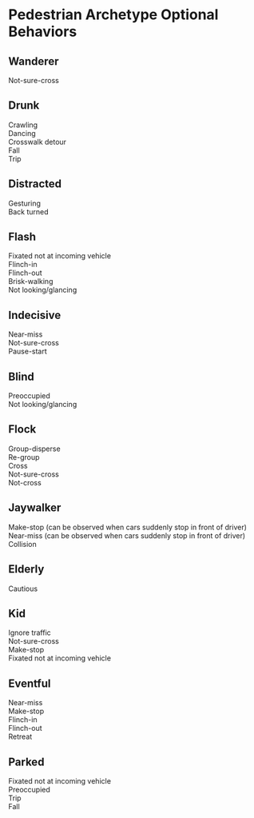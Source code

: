 # Pedestrian Archetype Optional Behaviors

## Wanderer
Not-sure-cross

## Drunk
Crawling\
Dancing\
Crosswalk detour\
Fall\
Trip

## Distracted
Gesturing\
Back turned

## Flash
Fixated not at incoming vehicle\
Flinch-in\
Flinch-out\
Brisk-walking\
Not looking/glancing

## Indecisive
Near-miss\
Not-sure-cross\
Pause-start

## Blind
Preoccupied\
Not looking/glancing

## Flock
Group-disperse\
Re-group\
Cross\
Not-sure-cross\
Not-cross

## Jaywalker
Make-stop (can be observed when cars suddenly stop in front of driver)\
Near-miss (can be observed when cars suddenly stop in front of driver)\
Collision

## Elderly
Cautious

## Kid
Ignore traffic\
Not-sure-cross\
Make-stop\
Fixated not at incoming vehicle

## Eventful
Near-miss\
Make-stop\
Flinch-in\
Flinch-out\
Retreat

## Parked
Fixated not at incoming vehicle\
Preoccupied\
Trip\
Fall